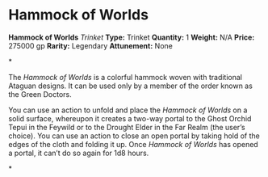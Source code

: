 # Hammock of Worlds

**Hammock of Worlds**
_Trinket_
**Type:** Trinket
**Quantity:** 1
**Weight:** N/A
**Price:** 275000 gp
**Rarity:** Legendary
**Attunement:** None

*<p>The *Hammock of Worlds* is a colorful hammock woven with traditional Ataguan designs. It can be used only by a member of the order known as the Green Doctors.

You can use an action to unfold and place the *Hammock of Worlds* on a solid surface, whereupon it creates a two-way portal to the Ghost Orchid Tepui in the Feywild or to the Drought Elder in the Far Realm (the user’s choice). You can use an action to close an open portal by taking hold of the edges of the cloth and folding it up. Once *Hammock of Worlds* has opened a portal, it can’t do so again for 1d8 hours.</p>*